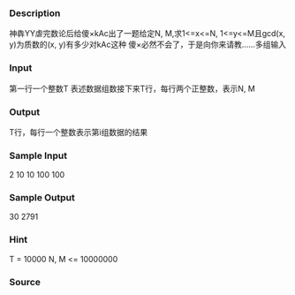 
### Description

神犇YY虐完数论后给傻×kAc出了一题给定N, M,求1<=x<=N, 1<=y<=M且gcd(x, y)为质数的(x, y)有多少对kAc这种
傻×必然不会了，于是向你来请教……多组输入

### Input
第一行一个整数T 表述数据组数接下来T行，每行两个正整数，表示N, M
### Output
T行，每行一个整数表示第i组数据的结果
### Sample Input
2
10 10
100 100

### Sample Output
30
2791

### Hint
T = 10000
N, M <= 10000000
### Source
